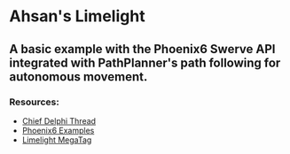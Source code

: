 # Ahsan's Limelight

## A basic example with the Phoenix6 Swerve API integrated with PathPlanner's path following for autonomous movement.

### Resources:

- [Chief Delphi Thread](https://www.chiefdelphi.com/t/how-to-do-field-localization/477513/10)
- [Phoenix6 Examples](https://github.com/CrossTheRoadElec/Phoenix6-Examples/blob/main/java/SwerveWithPathPlanner/src/main/java/frc/robot/Robot.java)
- [Limelight MegaTag](https://docs.limelightvision.io/docs/docs-limelight/pipeline-apriltag/apriltag-robot-localization)

